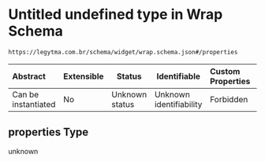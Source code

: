 # Untitled undefined type in Wrap Schema

```txt
https://legytma.com.br/schema/widget/wrap.schema.json#/properties
```




| Abstract            | Extensible | Status         | Identifiable            | Custom Properties | Additional Properties | Access Restrictions | Defined In                                                                     |
| :------------------ | ---------- | -------------- | ----------------------- | :---------------- | --------------------- | ------------------- | ------------------------------------------------------------------------------ |
| Can be instantiated | No         | Unknown status | Unknown identifiability | Forbidden         | Allowed               | none                | [wrap.schema.json\*](../schema/widget/wrap.schema.json) |

## properties Type

unknown
